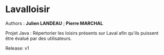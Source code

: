 Lavalloisir
===========

Authors : **Julien LANDEAU** ; **Pierre MARCHAL**

Projet Java : Répertorier les loisirs présents sur Laval afin qu'ils puissent être évalué par des utilisateurs.

Release: v1
